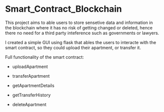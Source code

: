 # Smart_Contract_Blockchain

This project aims to able users to store sensetive data and information in the blockchain where it has no risk of getting changed or deleted,
hence there no need for a third party inteference such as governments or lawyers.

I created a simple GUI using flask that ables the users to interacte with the smart contract, so they could upload their apartment, or transfer it.

Full functionality of the smart contract:

-  uploadApartment

-  transferApartment

-  getApartmentDetails

-  getTransferHistory

-  deleteApartment
